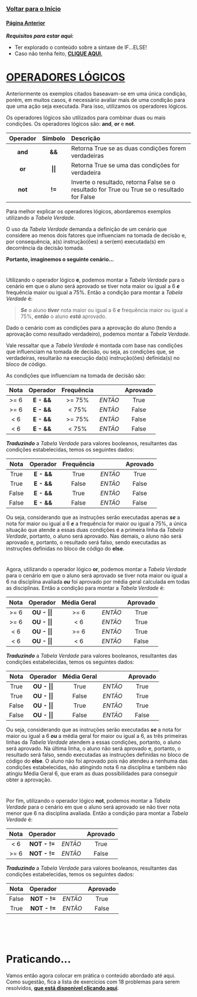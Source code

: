 ### [**Voltar para o Início**](../../../README.md)

#### [**Página Anterior**](../README.md)

***Requisitos para estar aqui:***
- Ter explorado o conteúdo sobre a sintaxe de IF...ELSE!
- Caso não tenha feito, [**CLIQUE AQUI**.](../README.md)

# <u>**OPERADORES LÓGICOS**</u>

Anteriormente os exemplos citados baseavam-se em uma única condição, porém, em muitos casos, é necessário avaliar mais de uma condição para que uma ação seja executada. Para isso, utilizamos os operadores lógicos.

Os operadores lógicos são utilizados para combinar duas ou mais condições. Os operadores lógicos são: **and**, **or** e **not**.

| Operador | Símbolo | Descrição |
| :---: | :---: | :--- |
| **and** | **&&** | Retorna True se as duas condições forem verdadeiras |
| **or** | **\|\|** | Retorna True se uma das condições for verdadeira |
| **not** | **!=** | Inverte o resultado, retorna False se o resultado for True ou True se o resultado for False |

Para melhor explicar os operadores lógicos, abordaremos exemplos utilizando a _Tabela Verdade_.

O uso da _Tabela Verdade_ demanda a definição de um cenário que considere ao menos dois fatores que influenciam na tomada de decisão e, por consequência, a(s) instrução(ões) a ser(em) executada(s) em decorrência da decisão tomada.

**Portanto, imaginemos o seguinte cenário...**

#

Utilizando o operador lógico **e**, podemos montar a _Tabela Verdade_ para o cenário em que o aluno será aprovado se tiver nota maior ou igual a 6 **_e_** frequência maior ou igual a 75%. Então a condição para montar a _Tabela Verdade_ é:

> **_Se_** o aluno **_tiver_** nota maior ou igual a 6 **_e_** frequência maior ou igual a 75%, **_então_** o aluno **_está_** aprovado.

Dado o cenário com as condições para a aprovação do aluno (tendo a aprovação como resultado verdadeiro), podemos montar a _Tabela Verdade_.

Vale ressaltar que a _Tabela Verdade_ é montada com base nas condições que influenciam na tomada de decisão, ou seja, as condições que, se verdadeiras, resultarão na execução da(s) instrução(ões) definida(s) no bloco de código.

As condições que influenciam na tomada de decisão são:

| Nota | Operador | Frequência |  | Aprovado |
| :---: | :---: | :---: | :---: | :---: |
| >= 6 | **E - &&** | >= 75% | *ENTÃO* | True |
| >= 6 | **E - &&** | < 75% | *ENTÃO* | False |
| < 6 | **E - &&** | >= 75% | *ENTÃO* | False |
| < 6 | **E - &&** | < 75% | *ENTÃO* | False |

___Traduzindo___ a _Tabela Verdade_ para valores booleanos, resultantes das condições estabelecidas, temos os seguintes dados:

| Nota | Operador | Frequência |  | Aprovado |
| :---: | :---: | :---: | :---: | :---: |
| True | **E - &&** | True | *ENTÃO* |True |
| True | **E - &&** | False | *ENTÃO* | False |
| False | **E - &&** | True | *ENTÃO* | False |
| False | **E - &&** | False | *ENTÃO* | False |


Ou seja, considerando que as instruções serão executadas apenas **_se_** a nota for maior ou igual a 6 **_e_** a frequência for maior ou igual a 75%, a única situação que atende a essas duas condições é a primeira linha da _Tabela Verdade_, portanto, o aluno será aprovado. Nas demais, o aluno não será aprovado e, portanto, o resultado será falso, sendo executadas as instruções definidas no bloco de código do **else**.

#

Agora, utilizando o operador lógico **or**, podemos montar a _Tabela Verdade_ para o cenário em que o aluno será aprovado se tiver nota maior ou igual a 6 na disciplina avaliada **_ou_** foi aprovado por média geral calculada em todas as disciplinas. Então a condição para montar a _Tabela Verdade_ é:

| Nota | Operador | Média Geral |  | Aprovado |
| :---: | :---: | :---: | :---: | :---: |
| >= 6 | **OU - \|\|** | >= 6 | *ENTÃO* | True |
| >= 6 | **OU - \|\|** | < 6 | *ENTÃO* | True |
| < 6 | **OU - \|\|** | >= 6 | *ENTÃO* | True |
| < 6 | **OU - \|\|** | < 6 | *ENTÃO* | False |

___Traduzindo___ a _Tabela Verdade_ para valores booleanos, resultantes das condições estabelecidas, temos os seguintes dados:

| Nota | Operador | Média Geral |  | Aprovado |
| :---: | :---: | :---: | :---: | :---: |
| True | **OU - \|\|** | True | *ENTÃO* | True |
| True | **OU - \|\|** | False | *ENTÃO* | True |
| False | **OU - \|\|** | True | *ENTÃO* | True |
| False | **OU - \|\|** | False | *ENTÃO* | False |

Ou seja, considerando que as instruções serão executadas **_se_** a nota for maior ou igual a 6 **_ou_** a média geral for maior ou igual a 6, as três primeiras linhas da _Tabela Verdade_ atendem a essas condições, portanto, o aluno será aprovado. Na última linha, o aluno não será aprovado e, portanto, o resultado será falso, sendo executadas as instruções definidas no bloco de código do **else**. O aluno não foi aprovado pois não atendeu a nenhuma das condições estabelecidas, não atingindo nota 6 na disciplina e também não atingiu Média Geral 6, que eram as duas possibilidades para conseguir obter a aprovação.

#

Por fim, utilizando o operador lógico **not**, podemos montar a _Tabela Verdade_ para o cenário em que o aluno será aprovado se não tiver nota menor que 6 na disciplina avaliada. Então a condição para montar a _Tabela Verdade_ é:

| Nota | Operador |  | Aprovado |
| :---: | :---: | :---: | :---: |
| < 6 | **NOT - !=** | *ENTÃO* | True |
| >= 6 | **NOT - !=** | *ENTÃO* | False |

___Traduzindo___ a _Tabela Verdade_ para valores booleanos, resultantes das condições estabelecidas, temos os seguintes dados:

| Nota | Operador |  | Aprovado |
| :---: | :---: | :---: | :---: |
| False | **NOT - !=** | *ENTÃO* | True |
| True | **NOT - !=** | *ENTÃO* | False |

<br>
<br>
<br>

# **Praticando...**

Vamos então agora colocar em prática o conteúdo abordado até aqui. Como sugestão, fica a lista de exercícios com 18 problemas para serem resolvidos, [**que está disponível clicando aqui**](../03_01_02_listaExercicios/README.md).